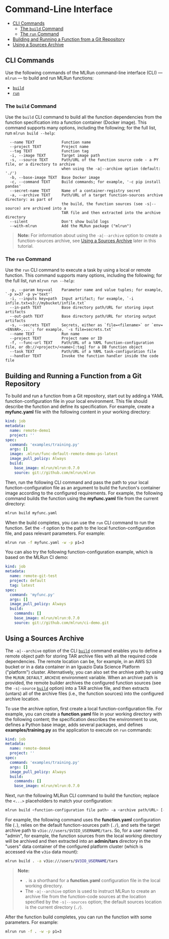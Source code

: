# Command-Line Interface  <!-- omit in toc -->

- [CLI Commands](#cli-commands)
  - [The `build` Command](#the-build-command)
  - [The `run` Command](#the-run-command)
- [Building and Running a Function from a Git Repository](#building-and-running-a-function-from-a-git-repository)
- [Using a Sources Archive](#using-a-sources-archive)

<a id="cli-commands"></a>
## CLI Commands

Use the following commands of the MLRun command-line interface (CLI) &mdash; `mlrun` &mdash; to build and run MLRun functions:

- [`build`](#cli-cmd-build)
- [`run`](#cli-cmd-run)

<a id="cli-cmd-build"></a>
### The `build` Command

Use the `build` CLI command to build all the function dependencies from the function specification into a function container (Docker image).
This command supports many options, including the following; for the full list, run `mlrun build --help`:

```text
  --name TEXT            Function name
  --project TEXT         Project name
  --tag TEXT             Function tag
  -i, --image TEXT       Target image path
  -s, --source TEXT      Path/URL of the function source code - a PY file, or a directory to archive
                         when using the -a|--archive option (default: './')
  -b, --base-image TEXT  Base Docker image
  -c, --command TEXT     Build commands; for example, '-c pip install pandas'
  --secret-name TEXT     Name of a container-registry secret
  -a, --archive TEXT     Path/URL of a target function-sources archive directory: as part of
                         the build, the function sources (see -s|--source) are archived into a
                         TAR file and then extracted into the archive directory 
  --silent               Don't show build logs
  --with-mlrun           Add the MLRun package ("mlrun")
```

> **Note:** For information about using the `-a|--archive` option to create a function-sources archive, see [Using a Sources Archive](#sources-archive) later in this tutorial.

<a id="cli-cmd-run"></a>
### The `run` Command

Use the `run` CLI command to execute a task by using a local or remote function.
This command supports many options, including the following; for the full list, run `mlrun run --help`:

```text
  -p, --param key=val    Parameter name and value tuples; for example, `-p x=37 -p y='text'`
  -i, --inputs key=path  Input artifact; for example, `-i infile.txt=s3://mybucket/infile.txt`
  --in-path TEXT         Base directory path/URL for storing input artifacts
  --out-path TEXT        Base directory path/URL for storing output artifacts
  -s, --secrets TEXT     Secrets, either as `file=<filename>` or `env=<ENVAR>,...`; for example, `-s file=secrets.txt`
  --name TEXT            Run name
  --project TEXT         Project name or ID
  -f, --func-url TEXT    Path/URL of a YAML function-configuration file, or db://<project>/<name>[:tag] for a DB function object
  --task TEXT            Path/URL of a YAML task-configuration file
  --handler TEXT         Invoke the function handler inside the code file
```

<a id="git-func"></a>
## Building and Running a Function from a Git Repository

To build and run a function from a Git repository, start out by adding a YAML function-configuration file in your local environment.
This file should describe the function and define its specification.
For example, create a **myfunc.yaml** file with the following content in your working directory:
```yaml
kind: job
metadata:
  name: remote-demo1
  project: ''
spec:
  command: 'examples/training.py'
  args: []
  image: .mlrun/func-default-remote-demo-ps-latest
  image_pull_policy: Always
  build:
    base_image: mlrun/mlrun:0.7.0
    source: git://github.com/mlrun/mlrun
```

Then, run the following CLI command and pass the path to your local function-configuration file as an argument to build the function's container image according to the configured requirements.
For example, the following command builds the function using the **myfunc.yaml** file from the current directory:
```sh
mlrun build myfunc.yaml
```

When the build completes, you can use the `run` CLI command to run the function.
Set the `-f` option to the path to the local function-configuration file, and pass relevant parameters.
For example:
```sh
mlrun run -f myfunc.yaml -w -p p1=3
```

You can also try the following function-configuration example, which is based on the MLRun CI demo:
```yaml
kind: job
metadata:
  name: remote-git-test
  project: default
  tag: latest
spec:
  command: 'myfunc.py'
  args: []
  image_pull_policy: Always
  build:
    commands: []
    base_image: mlrun/mlrun:0.7.0
    source: git://github.com/mlrun/ci-demo.git
```

<a id="sources-archive"></a>
## Using a Sources Archive

The `-a|--archive` option of the CLI [`build`](#cli-cmd-build) command enables you to define a remote object path for storing TAR archive files with all the required code dependencies.
The remote location can be, for example, in an AWS S3 bucket or in a data container in an Iguazio Data Science Platform ("platform") cluster.
Alternatively, you can also set the archive path by using the `MLRUN_DEFAULT_ARCHIVE` environment variable.
When an archive path is provided, the remote builder archives the configured function sources (see the `-s|-source` [`build`](#cli-cmd-build) option) into a TAR archive file, and then extracts (untars) all of the archive files (i.e., the function sources) into the configured archive location.
<!-- [IntInfo] MLRUN_DEFAULT_ARCHIVE is referenced in the code using
  `mlconf.default_archive` when using `from .config import config as mlconf`.
-->

To use the archive option, first create a local function-configuration file.
For example, you can create a **function.yaml** file in your working directory with the following content; the specification describes the environment to use, defines a Python base image, adds several packages, and defines **examples/training.py** as the application to execute on `run` commands:
```yaml
kind: job
metadata:
  name: remote-demo4
  project: ''
spec:
  command: 'examples/training.py'
  args: []
  image_pull_policy: Always
  build:
    commands: []
    base_image: mlrun/mlrun:0.7.0
```

Next, run the following MLRun CLI command to build the function; replace the `<...>` placeholders to match your configuration:

```sh
mlrun build <function-configuration file path> -a <archive path/URL> [-s <function-sources path/URL>]
```

For example, the following command uses the **function.yaml** configuration file (`.`), relies on the default function-sources path (`./`), and sets the target archive path to `v3io:///users/$V3IO_USERNAME/tars`.
So, for a user named "admin", for example, the function sources from the local working directory will be archived and then extracted into an **admin/tars** directory in the "users" data container of the configured platform cluster (which is accessed via the `v3io` data mount):

```sh
mlrun build . -a v3io:///users/$V3IO_USERNAME/tars
```

> **Note:**
> - `.` is a shorthand for a **function.yaml** configuration file in the local working directory.
> - The `-a|--archive` option is used to instruct MLRun to create an archive file from the function-code sources at the location specified by the `-s|--sources` option; the default sources location is the current directory (`./`).

After the function build completes, you can run the function with some parameters.
For example:

```sh
mlrun run -f . -w -p p1=3
```
